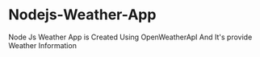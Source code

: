 # Nodejs-Weather-App
Node Js Weather App is Created Using OpenWeatherApI And It's provide Weather Information
